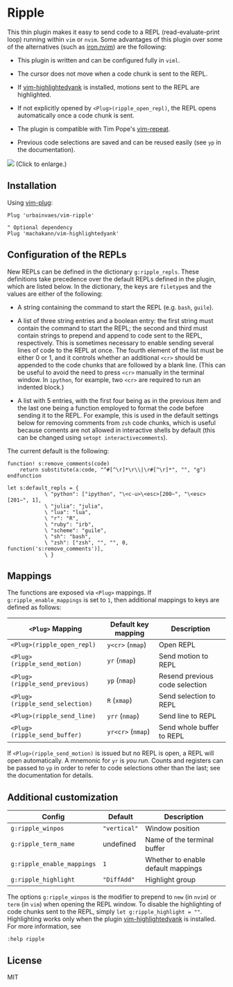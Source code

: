 # Ripple

This thin plugin makes it easy to send code to a REPL (read-evaluate-print loop) running within `vim` or `nvim`.
Some advantages of this plugin over some of the alternatives (such as [iron.nvim](https://github.com/Vigemus/iron.nvim)) are the following:

- This plugin is written and can be configured fully in `viml`.

- The cursor does not move when a code chunk is sent to the REPL.

- If [vim-highlightedyank](https://github.com/machakann/vim-highlightedyank) is installed,
motions sent to the REPL are highlighted.

- If not explicitly opened by `<Plug>(ripple_open_repl)`,
the REPL opens automatically once a code chunk is sent.

- The plugin is compatible with Tim Pope's [vim-repeat](https://github.com/tpope/vim-repeat).

- Previous code selections are saved and can be reused easily (see `yp` in the documentation).

![](https://raw.github.com/urbainvaes/vim-ripple/demo/demo.gif)
(Click to enlarge.)

## Installation

Using [vim-plug](https://github.com/junegunn/vim-plug):

```vim
Plug 'urbainvaes/vim-ripple'

" Optional dependency
Plug 'machakann/vim-highlightedyank'
```

## Configuration of the REPLs

New REPLs can be defined in the dictionary `g:ripple_repls`.
These definitions take precedence over the default REPLs defined in the plugin,
which are listed below.
In the dictionary, the keys are `filetype`s
and the values are either of the following:

- A string containing the command to start the REPL (e.g. `bash`, `guile`).

- A list of three string entries and a boolean entry:
the first string must contain the command to start the REPL;
the second and third must contain strings to prepend and append to code sent to the REPL,
respectively.
This is sometimes necessary to enable sending several lines of code to the REPL at once.
The fourth element of the list must be either 0 or 1,
and it controls whether an additional `<cr>` should be appended to the code chunks that are followed by a blank line.
(This can be useful to avoid the need to press `<cr>` manually in the terminal window.
In `ipython`, for example, two `<cr>` are required to run an indented block.)

- A list with 5 entries, with the first four being as in the previous item and
the last one being a function employed to format the code before sending it to the REPL.
For example, this is used in the default settings below for removing comments from `zsh` code chunks,
which is useful because coments are not allowed in interactive shells by default
(this can be changed using `setopt interactivecomments`).

The current default is the following:
```vim
function! s:remove_comments(code)
    return substitute(a:code, "^#[^\r]*\r\\|\r#[^\r]*", "", "g")
endfunction

let s:default_repls = {
            \ "python": ["ipython", "\<c-u>\<esc>[200~", "\<esc>[201~", 1],
            \ "julia": "julia",
            \ "lua": "lua",
            \ "r": "R",
            \ "ruby": "irb",
            \ "scheme": "guile",
            \ "sh": "bash",
            \ "zsh": ["zsh", "", "", 0, function('s:remove_comments')],
            \ }
```

## Mappings

The functions are exposed via `<Plug>` mappings.
If `g:ripple_enable_mappings` is set to `1`,
then additional mappings to keys are defined as follows:

| `<Plug>` Mapping                    | Default key mapping | Description                    |
| -----------------------------       | ------------------- | -----------                    |
| `<Plug>(ripple_open_repl)`          | `y<cr>` (`nmap`)    | Open REPL                      |
| `<Plug>(ripple_send_motion)`    | `yr` (`nmap`)       | Send motion to REPL            |
| `<Plug>(ripple_send_previous)`  | `yp` (`nmap`)       | Resend previous code selection |
| `<Plug>(ripple_send_selection)` | `R` (`xmap`)        | Send selection to REPL         |
| `<Plug>(ripple_send_line)`      | `yrr` (`nmap`)      | Send line to REPL              |
| `<Plug>(ripple_send_buffer)`        | `yr<cr>` (`nmap`)   | Send whole buffer to REPL      |

If `<Plug>(ripple_send_motion)` is issued but no REPL is open,
a REPL will open automatically.
A mnemonic for `yr` is *you run*.
Counts and registers can be passed to `yp` in order to refer to code selections other than the last;
see the documentation for details.

## Additional customization

| Config                     | Default      | Description                        |
| ------                     | -------      | -----------                        |
| `g:ripple_winpos`          | `"vertical"` | Window position                    |
| `g:ripple_term_name`       | undefined    | Name of the terminal buffer        |
| `g:ripple_enable_mappings` | `1`          | Whether to enable default mappings |
| `g:ripple_highlight`       | `"DiffAdd"`  | Highlight group                    |

The options `g:ripple_winpos` is the modifier to prepend to `new` (in `nvim`) or `term` (in `vim`) when opening the REPL window.
To disable the highlighting of code chunks sent to the REPL, simply `let g:ripple_highlight = ""`.
Highlighting works only when the plugin [vim-highlightedyank](https://github.com/machakann/vim-highlightedyank) is installed.
For more information, see

```vim
:help ripple
```

## License

MIT
